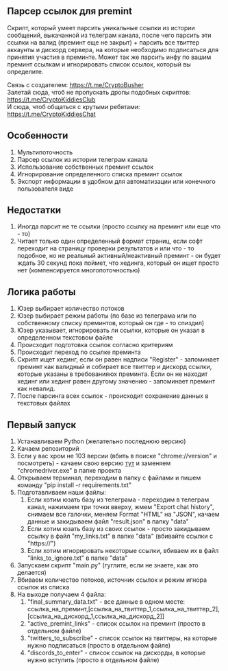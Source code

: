 ## Парсер ссылок для premint
Скрипт, который умеет парсить уникальные ссылки из истории сообщений,
выкачанной из телеграм канала, после чего парсить эти ссылки на валид
(преминт еще не закрыт) + парсить все твиттер аккаунты и дискорд сервера, на
которые необходимо подписаться для принятия участия в преминте. Может
так же парсить инфу по вашим преминт ссылкам и игнорировать
список ссылок, который вы определите.

Связь с создателем: https://t.me/CryptoBusher <br>
Залетай сюда, чтоб не пропускать дропы подобных скриптов: https://t.me/CryptoKiddiesClub <br>
И сюда, чтоб общаться с крутыми ребятами: https://t.me/CryptoKiddiesChat <br>

## Особенности
1. Мультипоточность
2. Парсер ссылок из истории телеграм канала
3. Использование собственных преминт ссылок
4. Игнорирование определенного списка преминт ссылок
5. Экспорт информации в удобном для автоматизации или конечного пользователя виде

## Недостатки
1. Иногда парсит не те ссылки (просто ссылку на преминт или еще что - то)
2. Читает только один определенный формат страниц, если софт переходит на страницу проверки результатов и или что - то подобное, но не реальный активный/неактивный преминт - он будет ждать 30 секунд пока поймет, что хединга, который он ищет просто нет (компенсируется многопоточностью)

## Логика работы
1. Юзер выбирает количество потоков
2. Юзер выбирает режим работы (по базе из телеграма или по собственному списку преминтов, который он где - то спиздил)
3. Юзер указывает, игнорировать ли ссылки, которые он указал в определенном текстовом файле
4. Происходит подготовка ссылок согласно критериям
5. Происходит переход по ссылке преминта
6. Скрипт ищет хединг, если он равен надписи "Register" - запоминает преминт как валидный и собирает все твиттер и дискорд ссылки, которые указаны в требованияюх преминта. Если он не находит хединг или хединг равен другому значению - запоминает преминт как невалид.
7. После парсинга всех ссылок - происходит сохранение данных в текстовых файлах

## Первый запуск
1. Устанавливаем Python (желательно последнюю версию)
2. Качаем репозиторий
3. Если у вас хром не 103 версии (вбить в поиске "chrome://version" и посмотреть) - качаем свою версию [тут](https://chromedriver.chromium.org/downloads) и заменяем "chromedriver.exe" в папке проекта
4. Открываем терминал, переходим в папку с файлами и пишем команду "pip install -r requirements.txt"
5. Подготавливаем наши файлы:
   1. Если хотим юзать базу из телеграма - переходим в телеграм канал, нажимаем три точки вверху, жмем "Export chat history", снимаем все галочки, меняем Format "HTML" на "JSON", качаем данные и закидываем файл "result.json" в папку "data"
   2. Если хотим юзать базу из своих ссылок - просто закидываем ссылку в файл "my_links.txt" в папке "data" (вбивайте ссылки с "https://")
   3. Если хотим игнорировать некоторые ссылки, вбиваем их в файл "links_to_ignore.txt" в папке "data"
6. Запускаем скрипт "main.py" (гуглите, если не знаете, как это делается)
7. Вбиваем количество потоков, источник ссылок и режим игнора ссылок из списка
8. На выходе получаем 4 файла:
   1. "final_summary_data.txt" - все данные в одном месте: ссылка_на_преминт,[ссылка_на_твиттер_1,ссылка_на_твиттер_2],[ссылка_на_дискорд_1,ссылка_на_дискорд_2]]
   2. "active_premint_links" - список ссылок на преминт (просто в отдельном файле)
   3. "twitters_to_subscribe" - список ссылок на твиттеры, на которые нужно подписаться (просто в отдельном файле)
   4. "discords_to_enter" - список ссылок на дискорды, в которые нужно вступить (просто в отдельном файле)

